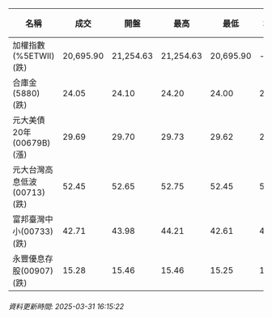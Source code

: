 | 名稱 | 成交 | 開盤 | 最高 | 最低 | 均價 | 成交金額(億) | 昨收 | 漲跌幅 | 漲跌 | 總量 | 昨量 | 振幅 |
| -------- | -------- | -------- | -------- |-------- | -------- | -------- |-------- |-------- |-------- | -------- | -------- |-------- |
|加權指數(%5ETWII) (跌)|20,695.90|21,254.63|21,254.63|20,695.90|-|4,190.89|21,602.89|4.20%|906.99|8,572,986|0|2.59%|
|合庫金(5880) (跌)|24.05|24.10|24.20|24.00|24.06|3.38|24.25|0.82%|0.20|14,068|12,292|0.82%|
|元大美債20年(00679B) (漲)|29.69|29.70|29.73|29.62|29.67|34.68|29.16|1.82%|0.53|116,878|27,936|0.38%|
|元大台灣高息低波(00713) (跌)|52.45|52.65|52.75|52.45|52.57|18.60|53.30|1.59%|0.85|35,387|22,092|0.56%|
|富邦臺灣中小(00733) (跌)|42.71|43.98|44.21|42.61|43.28|2.12|45.61|6.36%|2.90|4,908|2,734|3.51%|
|永豐優息存股(00907) (跌)|15.28|15.46|15.46|15.25|15.30|0.661|15.62|2.18%|0.34|4,316|1,877|1.34%|
###### 資料更新時間: 2025-03-31 16:15:22